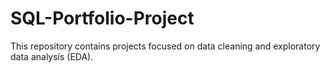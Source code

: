 # SQL-Portfolio-Project

This repository contains projects focused on data cleaning and exploratory data analysis (EDA).
